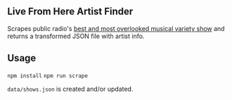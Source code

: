 ## Live From Here Artist Finder
Scrapes public radio's [best and most overlooked musical variety show](https://www.livefromhere.org/) and returns a transformed JSON file with artist info.

## Usage
`npm install`
`npm run scrape`

`data/shows.json` is created and/or updated.